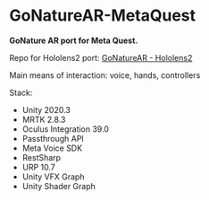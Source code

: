 # GoNatureAR-MetaQuest
**GoNature AR port for Meta Quest.**

Repo for Hololens2 port:  [GoNatureAR - Hololens2](https://github.com/MinasKatsiokalis/GoNatureAR)

Main means of interaction: voice, hands, controllers

Stack:
- Unity 2020.3
- MRTK 2.8.3
- Oculus Integration 39.0
- Passthrough API
- Meta Voice SDK
- RestSharp
- URP 10.7
- Unity VFX Graph
- Unity Shader Graph
